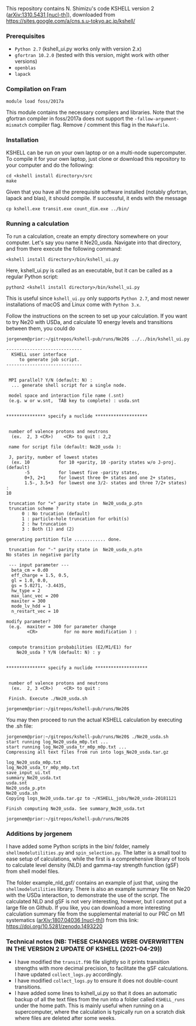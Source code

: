 This repository contains N. Shimizu's code KSHELL version 2 ([arXiv:1310.5431 [nucl-th]](https://arxiv.org/abs/1310.5431)), downloaded from https://sites.google.com/a/cns.s.u-tokyo.ac.jp/kshell/

### Prerequisites
* ```Python 2.7``` (kshell_ui.py works only with version 2.x)
* ```gfortran 10.2.0``` (tested with this version, might work with other versions)
* ```openblas```
* ```lapack```

### Compilation on Fram
```
module load foss/2017a
```
This module contains the necessary compilers and libraries. Note that the gfortran compiler in foss/2017a does not support the ```-fallow-argument-mismatch``` compiler flag. Remove / comment this flag in the ```Makefile```.

### Installation
KSHELL can be run on your own laptop or on a multi-node supercomputer. To compile it for your own laptop, just clone or download this repository to your computer and do the following:
```
cd <kshell install directory>/src
make
```

Given that you have all the prerequisite software installed (notably gfortran, lapack and blas), it should compile. If successful, it ends with the message

```
cp kshell.exe transit.exe count_dim.exe ../bin/
```

### Running a calculation

To run a calculation, create an empty directory somewhere on your computer. Let's say you name it Ne20_usda. Navigate into that directory, and from there execute the following command:
```
<kshell install directory>/bin/kshell_ui.py 
```
Here, kshell_ui.py is called as an executable, but it can be called as a regular Python script:
```
python2 <kshell install directory>/bin/kshell_ui.py 
```
This is useful since ```kshell_ui.py``` only supports ```Python 2.7```, and most newer installations of macOS and Linux come with ```Python 3.x```.

Follow the instructions on the screen to set up your calculation. If you want to try Ne20 with USDa, and calculate 10 energy levels and transitions between them, you could do

```
jorgenem@prior:~/gitrepos/kshell-pub/runs/Ne20$ ../../bin/kshell_ui.py

----------------------------- 
  KSHELL user interface 
     to generate job script. 
-----------------------------
 

 MPI parallel? Y/N (default: N) : 
  ... generate shell script for a single node.

 model space and interaction file name (.snt) 
 (e.g. w or w.snt,  TAB key to complete) : usda.snt


*************** specify a nuclide ********************


 number of valence protons and neutrons
  (ex.  2, 3 <CR>)    <CR> to quit : 2,2

 name for script file (default: Ne20_usda ): 

 J, parity, number of lowest states  
  (ex. 10           for 10 +parity, 10 -parity states w/o J-proj. (default)
       -5           for lowest five -parity states, 
       0+3, 2+1     for lowest three 0+ states and one 2+ states, 
       1.5-, 3.5+3  for lowest one 3/2- states and three 7/2+ states) :
10

 truncation for "+" parity state in  Ne20_usda_p.ptn
 truncation scheme ?
      0 : No trucation (default) 
      1 : particle-hole truncation for orbit(s) 
      2 : hw truncation 
      3 : Both (1) and (2) 

generating partition file ............ done.

 truncation for "-" parity state in  Ne20_usda_n.ptn
No states in negative parity

 --- input parameter --- 
  beta_cm = 0.d0
  eff_charge = 1.5, 0.5, 
  gl = 1.0, 0.0, 
  gs = 5.0271, -3.4435, 
  hw_type = 2
  max_lanc_vec = 200
  maxiter = 300
  mode_lv_hdd = 1
  n_restart_vec = 10

modify parameter? 
 (e.g.  maxiter = 300 for parameter change
        <CR>          for no more modification ) :


 compute transition probabilities (E2/M1/E1) for 
    Ne20_usda ? Y/N (default: N) : y


*************** specify a nuclide ********************


 number of valence protons and neutrons
  (ex.  2, 3 <CR>)    <CR> to quit : 

 Finish. Execute ./Ne20_usda.sh

jorgenem@prior:~/gitrepos/kshell-pub/runs/Ne20$ 
```

You may then proceed to run the actual KSHELL calculation by executing the .sh file:

```
jorgenem@prior:~/gitrepos/kshell-pub/runs/Ne20$ ./Ne20_usda.sh 
start running log_Ne20_usda_m0p.txt ...
start running log_Ne20_usda_tr_m0p_m0p.txt ...
Compressing all text files from run into logs_Ne20_usda.tar.gz 

log_Ne20_usda_m0p.txt
log_Ne20_usda_tr_m0p_m0p.txt
save_input_ui.txt
summary_Ne20_usda.txt
usda.snt
Ne20_usda_p.ptn
Ne20_usda.sh
Copying logs_Ne20_usda.tar.gz to ~/KSHELL_jobs/Ne20_usda-20181121 

Finish computing Ne20_usda. See summary_Ne20_usda.txt

jorgenem@prior:~/gitrepos/kshell-pub/runs/Ne20$ 

```



### Additions by jorgenem

I have added some Python scripts in the bin/ folder, namely `shellmodelutilities.py` and `spin_selection.py`. The latter is a small tool to ease setup of calculations, while the first is a comprehensive library of tools to calculate level density (NLD) and gamma-ray strength function (gSF) from shell model files. 

The folder example_nld_gsf/ contains an example of just that, using the `shellmodelutilities` library. There is also an example summary file on Ne20 with the USDa interaction, to demonstrate the use of the script. The calculated NLD and gSF is not very interesting, however, but I cannot put a large file on Github. If you like, you can download a more interesting calculation summary file from the supplemental material to our PRC on M1 systematics ([arXiv:1807.04036 [nucl-th]](https://arxiv.org/abs/1807.04036)) from this link: https://doi.org/10.5281/zenodo.1493220

### Technical notes (NB: THESE CHANGES WERE OVERWRITTEN IN THE VERSION 2 UPDATE OF KSHELL (2021-04-29))
* I have modified the `transit.f90` file slightly so it prints transition strengths with more decimal precision, to facilitate the gSF calculations. I have updated `collect_logs.py` accordingly. 
* I have modified `collect_logs.py` to ensure it does not double-count transitions. 
* I have added some lines to kshell_ui.py so that it does an automatic backup of all the text files from the run into a folder called `KSHELL_runs` under the home path. This is mainly useful when running on a supercomputer, where the calculation is typically run on a scratch disk where files are deleted after some weeks.
